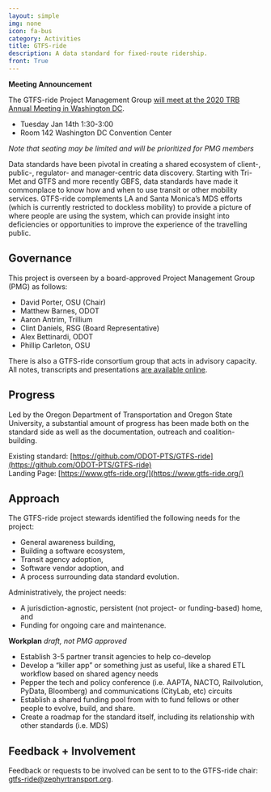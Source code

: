 ```yaml
---
layout: simple
img: none
icon: fa-bus
category: Activities
title: GTFS-ride
description: A data standard for fixed-route ridership.
front: True
---
```


**Meeting Announcement**

The GTFS-ride Project Management Group [will meet at the 2020 TRB Annual Meeting in Washington DC](/events/2020-jan-gtfsride-pmg).

  - Tuesday Jan 14th 1:30-3:00   
  - Room 142 Washington DC Convention Center

*Note that seating may be limited and will be prioritized for PMG members*

Data standards have been pivotal in creating a shared ecosystem of client-, public-, regulator- and manager-centric data discovery. Starting with Tri-Met and GTFS and more recently GBFS, data standards have made it commonplace to know how and when to use transit or other mobility services.  GTFS-ride complements LA and Santa Monica’s MDS efforts (which is currently restricted to dockless mobility) to provide a picture of where people are using the system, which can provide insight into deficiencies or opportunities to improve the experience of the travelling public.

## Governance

This project is overseen by a board-approved Project Management Group (PMG) as follows:

- David Porter, OSU (Chair)  
- Matthew Barnes, ODOT   
- Aaron Antrim, Trillium  
- Clint Daniels, RSG (Board Representative)  
- Alex Bettinardi, ODOT  
- Phillip Carleton, OSU  

There is also a GTFS-ride consortium group that acts in advisory capacity.  All notes, transcripts and presentations [are available online](https://www.gtfs-ride.org/consortium/meetings.html).

## Progress

Led by the Oregon Department of Transportation and Oregon State University, a substantial amount of progress has been made both on the standard side as well as the documentation, outreach and coalition-building.

Existing standard: 	[https://github.com/ODOT-PTS/GTFS-ride](https://github.com/ODOT-PTS/GTFS-ride)  
Landing Page: 	[https://www.gtfs-ride.org/](https://www.gtfs-ride.org/)

## Approach

The GTFS-ride project stewards identified the following needs for the project:

 - General awareness building,   
 - Building a software ecosystem,  
 - Transit agency adoption,  
 - Software vendor adoption, and   
 - A process surrounding data standard evolution.

Administratively, the project needs:

 - A jurisdiction-agnostic, persistent (not project- or funding-based) home, and
 - Funding for ongoing care and maintenance.  


**Workplan**
*draft, not PMG approved*  

 - Establish 3-5 partner transit agencies to help co-develop  
 - Develop a “killer app” or something just as useful, like a shared ETL workflow based on shared agency needs  
 - Pepper the tech and policy conference (i.e. AAPTA, NACTO, Railvolution, PyData, Bloomberg) and communications (CityLab, etc) circuits
 - Establish a shared funding pool from with to fund fellows or other people to evolve, build, and share.   
 - Create a roadmap for the standard itself, including its relationship with other standards (i.e. MDS)  




## Feedback + Involvement

Feedback or requests to be involved can be sent to to the GTFS-ride chair: [gtfs-ride@zephyrtransport.org](mailto://gtfs-ride@zephyrtransport.org).
